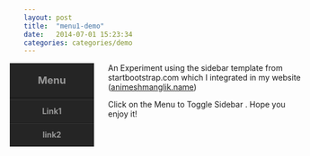 ```yaml
---
layout: post
title:  "menu1-demo"
date:   2014-07-01 15:23:34
categories: categories/demo
---
```


<style>
.row{
  margin-left:0px;
  margin-right:0px;
}
.menu{
  z-index: 1001;
}
#wrapper {
  padding-left: 70px;
  -webkit-transition: all .4s ease 0s;
  -moz-transition: all .4s ease 0s;
  -ms-transition: all .4s ease 0s;
  -o-transition: all .4s ease 0s;
  height: 100%;
  position: relative;
}

#sidebar-wrapper {
  /*margin-left: -150px;*/
  left: -105px;
  width: 150px;
  background: #222;
  /*position: fixed;*/
  position: absolute;
  float: left;
  /*clear: right;*/
  /*height: 100%;*/
  height: auto;
  -webkit-transition: all .4s ease 0s;
  -moz-transition: all .4s ease 0s;
  -ms-transition: all .4s ease 0s;
  -o-transition: all .4s ease 0s;
}

.sidebar-nav {
  display: block;
  float: left;
  /*clear: right;*/
  width: 150px;
  list-style: none;
  margin: 0;
  padding: 0;
}
#page-content-wrapper {
  padding-left: 0;
  margin-left: 0;
  width: 100%;
  height: auto;
}
#wrapper.active {
  padding-left: 150px;
}
#wrapper.active #sidebar-wrapper {
  left: -25px;
}

#page-content-wrapper {
  width: 100%;
}

#sidebar_menu li a, .sidebar-nav li a {
  color: #999;
  display: block;
  float: left;
  /*clear: right;*/
  text-decoration: none;
  width: 150px;
  background: #252525;
  border-top: 1px solid #373737;
  border-bottom: 1px solid #1A1A1A;
  -webkit-transition: background .5s;
  -moz-transition: background .5s;
  -o-transition: background .5s;
  -ms-transition: background .5s;
  transition: background .5s;
}
.sidebar_name {
  padding-top: 25px;
  color: #fff;
  opacity: .7;
}

.sidebar-nav li {
  line-height: 40px;
  text-indent: 20px;
}

.sidebar-nav li a {
  color: #999999;
  display: block;
  text-decoration: none;
}

.sidebar-nav li a:hover {
  color: #fff;
  background: rgba(255,255,255,0.2);
  text-decoration: none;
}

.sidebar-nav li a:active,
.sidebar-nav li a:focus {
  text-decoration: none;
}

.sidebar-nav > .sidebar-brand {
  height: 65px;
  line-height: 60px;
  font-size: 18px;
}

.sidebar-nav > .sidebar-brand a {
  color: #999999;
}

.sidebar-nav > .sidebar-brand a:hover {
  color: #fff;
  background: none;
}
#wrapper.active #main_icon,
.nav-text,
#wrapper.active .sub_icon{
  display: none;
  -webkit-transition: all 1s;

}
.nav-text{
  text-align: center;
  text-indent: 0;
}
#main_icon,.sub_icon,#wrapper.active .nav-text{
  display: block;
  -webkit-transition: all 1s;
  padding: 0 5px;
}
#main_icon,.sub_icon{
  text-align: center;
  width: 60px;
  float: right;
  text-indent: 0;
  -webkit-transition: all 1s;
}
/*#main_icon
{
  float:right;
  padding-right: 65px;
  padding-top:20px;
}
.sub_icon
{
  float:right;
  padding-right: 65px;
  padding-top:10px;
}*/
.content-header {
  height: 65px;
  line-height: 65px;
}

.content-header h1 {
  margin: 0;
  margin-left: 20px;
  line-height: 65px;
  display: inline-block;
}

@media (max-width:767px) {
  #wrapper {
    padding-left: 70px;
    transition: all .4s ease 0s;
  }
  #sidebar-wrapper {
    left: 70px;
  }
  #wrapper.active {
    padding-left: 150px;
  }
  #wrapper.active #sidebar-wrapper {
    left: 150px;
    width: 150px;
    transition: all .4s ease 0s;
  }
}

</style>

<div id="wrapper" class="active">

  <!-- Sidebar -->
  <!-- Sidebar -->
  <div id="sidebar-wrapper">
    <ul id="sidebar_menu" class="sidebar-nav">
      <li class="sidebar-brand"><a id="menu-toggle" href="#"><strong class="nav-text">Menu</strong><span id="main_icon" class="glyphicon glyphicon-align-justify">ΩΩΩ</span></a></li>
    </ul>
    <ul class="sidebar-nav" id="sidebar">
      <li><a><strong class="nav-text">Link1</strong><span class="sub_icon glyphicon glyphicon-link">ΩΩΩ</span></a></li>
      <li><a><strong class="nav-text">link2</strong><span class="sub_icon glyphicon glyphicon-link">ΩΩΩ</span></a></li>
    </ul>
  </div>

  <!-- Page content -->
  <div id="page-content-wrapper">
    <!-- Keep all page content within the page-content inset div! -->
    <div class="page-content inset">
      <div class="row">
        <div class="col-md-12">
          <p class="well lead">An Experiment using the sidebar template from startbootstrap.com which I integrated in my website (<a href="http://animeshmanglik.name">animeshmanglik.name</a>)</p>
          <p class="well lead">Click on the Menu to Toggle Sidebar . Hope you enjoy it!</p>
        </div>
      </div>
    </div>
  </div>

</div>
<script type="text/javascript" src="/js/jquery.min.js"></script>
<script>
$(function(){
  $("|#menu-toggle").click(function(e) {
    e.preventDefault();
    $("|#wrapper").toggleClass("active");
  });
})
</script>